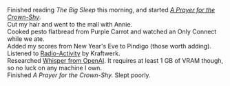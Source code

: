 Finished reading *The Big Sleep* this morning, and started [*A Prayer for the Crown-Shy*](https://www.goodreads.com/sv/book/show/40864030-a-prayer-for-the-crown-shy).  
Cut my hair and went to the mall with Annie.  
Cooked pesto flatbread from Purple Carrot and watched an Only Connect while we ate.  
Added my scores from New Year's Eve to Pindigo (those worth adding).  
Listened to [Radio-Activity](https://en.wikipedia.org/wiki/Radio-Activity) by Kraftwerk.  
Researched [Whisper from OpenAI](https://github.com/openai/whisper). It requires at least 1 GB of VRAM though, so no luck on any machine I own.  
Finished *A Prayer for the Crown-Shy.*
Slept poorly.
